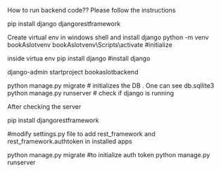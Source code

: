 How to run backend code?? Please follow the instructions 

pip install django djangorestframework

Create virtual env in windows shell and install django
python -m venv bookAslotvenv
bookAslotvenv\Scripts\activate #initialize

inside virtua env
pip install django #install django

django-admin startproject bookaslotbackend

python manage.py migrate # initializes the DB . One can see db.sqllite3
python manage.py runserver # check if django is running 

After checking the server 

pip install djangorestframework

#modify settings.py file to add rest_framework and rest_framework.authtoken in installed apps

python manage.py migrate #to initialize auth token
python manage.py runserver
